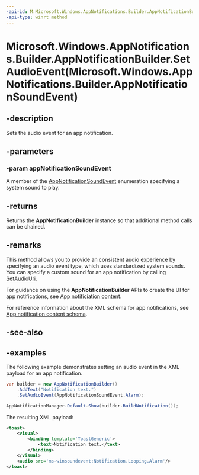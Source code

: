 ```yaml
---
-api-id: M:Microsoft.Windows.AppNotifications.Builder.AppNotificationBuilder.SetAudioEvent(Microsoft.Windows.AppNotifications.Builder.AppNotificationSoundEvent)
-api-type: winrt method
---
```


# Microsoft.Windows.AppNotifications.Builder.AppNotificationBuilder.SetAudioEvent(Microsoft.Windows.AppNotifications.Builder.AppNotificationSoundEvent)

<!--
public Microsoft.Windows.AppNotifications.Builder.AppNotificationBuilder SetAudioEvent (Microsoft.Windows.AppNotifications.Builder.AppNotificationSoundEvent appNotificationSoundEvent);
-->


## -description

Sets the audio event for an app notification.

## -parameters

### -param appNotificationSoundEvent

A member of the [AppNotificationSoundEvent](xref:Microsoft.Windows.AppNotifications.Builder.AppNotificationSoundEvent) enumeration specifying a system sound to play.

## -returns

Returns the **AppNotificationBuilder** instance so that additional method calls can be chained.

## -remarks

This method allows you to provide an consistent audio experience by specifying an audio event type, which uses standardized system sounds. You can specify a custom sound for an app notification by calling [SetAudioUri](xref:Microsoft.Windows.AppNotifications.Builder.AppNotificationBuilder.SetAudioUri(Windows.Foundation.Uri,Microsoft.Windows.AppNotifications.Builder.AppNotificationAudioLooping)).

For guidance on using the **AppNotificationBuilder** APIs to create the UI for app notifications, see [App notificiation content](/windows/apps/design/shell/tiles-and-notifications/adaptive-interactive-toasts).

For reference information about the XML schema for app notifications, see [App notification content schema](/windows/apps/design/shell/tiles-and-notifications/toast-schema).

## -see-also

## -examples

The following example demonstrates setting an audio event in the XML payload for an app notification.

```csharp
var builder = new AppNotificationBuilder()
    .AddText("Notification text.")
    .SetAudioEvent(AppNotificationSoundEvent.Alarm);

AppNotificationManager.Default.Show(builder.BuildNotification());
```

The resulting XML payload:

```xml
<toast>
    <visual>
        <binding template='ToastGeneric'>
            <text>Notification text.</text>
        </binding>
    </visual>
    <audio src='ms-winsoundevent:Notification.Looping.Alarm'/>
</toast>
```


